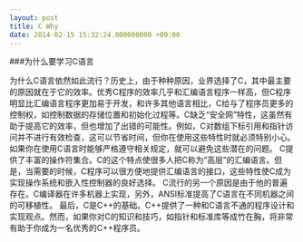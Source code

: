 ```yaml
---
layout: post
title: C Why 
date: 2014-02-15 15:32:24.000000000 +09:00
---
```


###为什么要学习C语言

   为什么C语言依然如此流行？历史上，由于种种原因，业界选择了C，其中最主要的原因就在于它的效率。优秀C程序的效率几乎和汇编语言程序一样高，但C程序明显比汇编语言程序更加易于开发，和许多其他语言相比，C给与了程序员更多的控制权，如控制数据的存储位置和初始化过程等。C缺乏“安全网”特性，这虽然有助于提高它的效率，但也增加了出错的可能性。例如，C对数组下标引用和指针访问并不进行有效检查，这可以节省时间，但你在使用这些特性时就必须特别小心。如果你在使用C语言时能够严格遵守相关规定，就可以避免这些潜在的问题。
    C提供了丰富的操作符集合。C的这个特点使很多人把C称为“高层”的汇编语言。但是，当需要的时候，C程序可以很方便地提供汇编语言的接口，这些特性使C成为实现操作系统和嵌入性控制器的良好选择。
    C流行的另一个原因是由于他的普遍存在。C编译器在许多机器上实现，另外，ANSI标准提高了C语言在不同机器之间的可移植性。
    最后，C是C++的基础。C++提供了一种和C语言不通的程序设计和实现观点。然而，如果你对C的知识和技巧，如指针和标准库等成竹在胸，将非常有助于你成为一名优秀的C++程序员。
    
